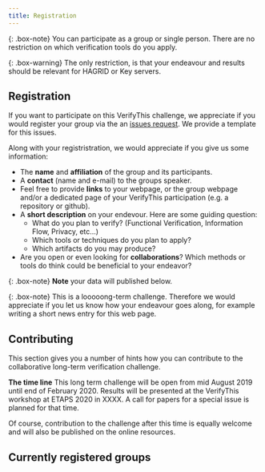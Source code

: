 ```yaml
---
title: Registration
---
```


{: .box-note} 
You can participate as a group or single person. There are no restriction on
which verification tools do you apply. 

{: .box-warning}
The only restriction, is that your endeavour and results should be relevant 
for HAGRID or Key servers.

## Registration 

If you want to participate on this VerifyThis challenge, we appreciate if you
would register your group via the an [issues
request](https://github.com/verifythis/verifythis.github.io/issues/new?template=registration.md).
We provide a template for this issues.

Along with your registristration, we would appreciate if you give us some information: 

* The **name** and **affiliation** of the group and its participants. 
* A **contact** (name and e-mail) to the groups speaker.
* Feel free to provide **links** to your webpage, or the group webpage and/or 
  a dedicated page of your VerifyThis participation (e.g. a repository or github).
* A **short description** on your endevour. 
  Here are some guiding question: 
  * What do you plan to verify? (Functional Verification, Information Flow, Privacy, etc...)
  * Which tools or techniques do you plan to apply?
  * Which artifacts do you may produce?
* Are you open or even looking for **collaborations**? Which methods or tools do
  think could be beneficial to your endeavor?

{: .box-note}
**Note** your data will published below. 

{: .box-note}
This is a looooong-term challenge. Therefore we would appreciate if you let us
know how your endeavour goes along, for example writing a short news entry for
this web page.

## Contributing

This section gives you a number of hints how you can contribute to the
collaborative long-term verification challenge.

**The time line** 
This long term challenge will be open from mid August 2019 until end
of February 2020. Results will be presented at the VerifyThis workshop
at ETAPS 2020 in XXXX. A call for papers for a special issue is
planned for that time.

Of course, contribution to the challenge after this time is equally
welcome and will also be published on the online resources.



## Currently registered groups



